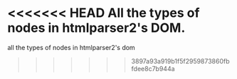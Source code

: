 <<<<<<< HEAD
All the types of nodes in htmlparser2's DOM.
=======
all the types of nodes in htmlparser2's dom
>>>>>>> 3897a93a919b1f5f2959873860fbfdee8c7b944a
